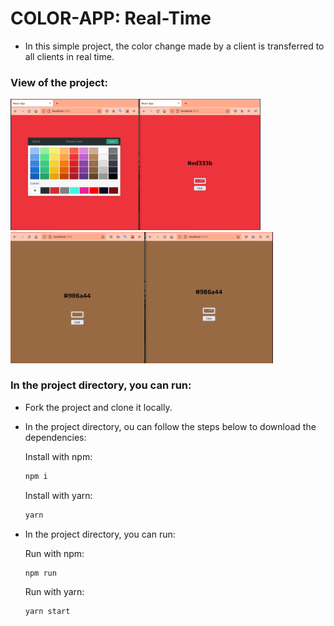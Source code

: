 # COLOR-APP: Real-Time
- In this simple project, the color change made by a client is transferred to all clients in real time.

### View of the project:
<span><img src="./client/public/one.png" width="400px"/></span>
<span><img src="./client/public/two.png" width="420px"/></span>

### In the project directory, you can run:

- Fork the project and clone it locally.
- In the project directory, ou can follow the steps below to download the dependencies:

  Install with npm:

  ```sh
  npm i
  ```

  Install with yarn:

  ```sh
  yarn
  ```

- In the project directory, you can run:

  Run with npm:

  ```sh
  npm run
  ```

  Run with yarn:

  ```sh
  yarn start
  ```
